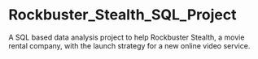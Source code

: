 # Rockbuster_Stealth_SQL_Project
  A SQL based data analysis project to help Rockbuster  Stealth, a movie rental company, with the launch strategy for a new online video service.
